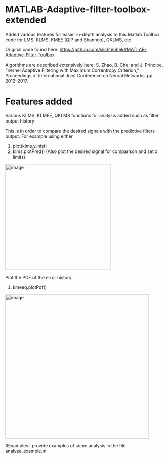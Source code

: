 # MATLAB-Adaptive-filter-toolbox-extended
Added various features for easier in-depth analysis to this Matlab Toolbox code for LMS, KLMS, KMEE (QIP and Shannon), QKLMS, etc.

Original code found here: https://github.com/slichtenheld/MATLAB-Adaptive-Filter-Toolbox

Algorithms are described extensively here:
S. Zhao, B. Che, and J. Principe, “Kernel Adaptive Filtering with Maximum Correntropy Criterion,” Proceedings of International Joint Conference on Neural Networks, pp. 2012–2017.

# Features added

Various KLMS, KLMEE, QKLMS functions for analysis added such as filter output history

This is in order to compare the desired signals with the predictive filters output.
For example using either
1. plot(klms.y_hist)
2. klms.plotPred()
(Also plot the desired signal for comparison and set x limits)
<img width="334" alt="image" src="https://user-images.githubusercontent.com/89211293/163630640-b6e4dd80-12be-4fe0-8568-b25f0ebce267.png">

Plot the PDF of the error history

1. kmeeq.plotPdf()

<img width="454" alt="image" src="https://user-images.githubusercontent.com/89211293/163632353-0723ec3c-662d-45e1-9a8b-82ba3a3115c9.png">

#Examples
I provide examples of some analysis in the file analyze_example.m


